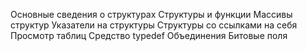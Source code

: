 Основные сведения о структурах
Структуры и функции
Массивы структур
Указатели на структуры
Структуры со ссылками на себя
Просмотр таблиц
Средство typedef
Объединения
Битовые поля
